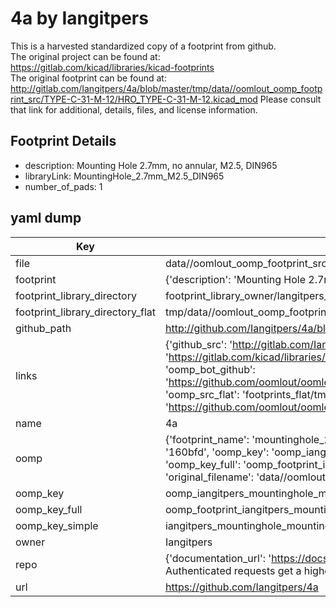 # 4a by Iangitpers  
This is a harvested standardized copy of a footprint from github.  
The original project can be found at:  
https://gitlab.com/kicad/libraries/kicad-footprints  
The original footprint can be found at:
http://gitlab.com/Iangitpers/4a/blob/master/tmp/data//oomlout_oomp_footprint_src/TYPE-C-31-M-12/HRO_TYPE-C-31-M-12.kicad_mod
Please consult that link for additional, details, files, and license information.  
## Footprint Details
* description: Mounting Hole 2.7mm, no annular, M2.5, DIN965  
* libraryLink: MountingHole_2.7mm_M2.5_DIN965  
* number_of_pads: 1  
## yaml dump  
| Key | Value |  
| --- | --- |  
| file | data//oomlout_oomp_footprint_src/4a/MountingHole.pretty/MountingHole_2.7mm_M2.5_DIN965.kicad_mod |  
| footprint | {'description': 'Mounting Hole 2.7mm, no annular, M2.5, DIN965', 'libraryLink': 'MountingHole_2.7mm_M2.5_DIN965', 'number_of_pads': 1} |  
| footprint_library_directory | footprint_library_owner/Iangitpers_4a |  
| footprint_library_directory_flat | tmp/data//oomlout_oomp_footprint_src/footprints_flat/iangitpers_mountinghole_mountinghole_2_7mm_m2_5_din965/working |  
| github_path | http://github.com/Iangitpers/4a/blob/master/tmp/data//oomlout_oomp_footprint_src/MountingHole.pretty/MountingHole_2.7mm_M2.5_DIN965.kicad_mod |  
| links | {'github_src': 'http://gitlab.com/Iangitpers/4a/blob/master/tmp/data//oomlout_oomp_footprint_src/TYPE-C-31-M-12/HRO_TYPE-C-31-M-12.kicad_mod', 'github_src_repo': 'https://gitlab.com/kicad/libraries/kicad-footprints', 'oomp_bot': 'tmp/data//oomlout_oomp_footprint_src/footprints/iangitpers_mountinghole_mountinghole_2_7mm_m2_5_din965/working', 'oomp_bot_github': 'https://github.com/oomlout/oomlout_oomp_footprint_bot/tree/main/tmp/data//oomlout_oomp_footprint_src/footprints/iangitpers_mountinghole_mountinghole_2_7mm_m2_5_din965/working', 'oomp_src_flat': 'footprints_flat/tmp/data//oomlout_oomp_footprint_src/footprints_flat/iangitpers_mountinghole_mountinghole_2_7mm_m2_5_din965/working', 'oomp_src_flat_github': 'https://github.com/oomlout/oomlout_oomp_footprint_src/tree/main/tmp/data//oomlout_oomp_footprint_src/footprints_flat/iangitpers_mountinghole_mountinghole_2_7mm_m2_5_din965/working'} |  
| name | 4a |  
| oomp | {'footprint_name': 'mountinghole_2_7mm_m2_5_din965', 'library_name': 'mountinghole', 'md5': '160bfd791e3dddfc82982901d1647cef', 'md5_10': '160bfd791e', 'md5_5': '160bf', 'md5_6': '160bfd', 'oomp_key': 'oomp_iangitpers_mountinghole_mountinghole_2_7mm_m2_5_din965', 'oomp_key_extra': 'oomp_footprint_iangitpers_mountinghole_mountinghole_2_7mm_m2_5_din965', 'oomp_key_full': 'oomp_footprint_iangitpers_mountinghole_mountinghole_2_7mm_m2_5_din965_160bfd', 'oomp_key_simple': 'iangitpers_mountinghole_mountinghole_2_7mm_m2_5_din965', 'original_filename': 'data//oomlout_oomp_footprint_src/4a/MountingHole.pretty/MountingHole_2.7mm_M2.5_DIN965.kicad_mod', 'owner_name': 'iangitpers'} |  
| oomp_key | oomp_iangitpers_mountinghole_mountinghole_2_7mm_m2_5_din965 |  
| oomp_key_full | oomp_footprint_iangitpers_mountinghole_mountinghole_2_7mm_m2_5_din965 |  
| oomp_key_simple | iangitpers_mountinghole_mountinghole_2_7mm_m2_5_din965 |  
| owner | Iangitpers |  
| repo | {'documentation_url': 'https://docs.github.com/rest/overview/resources-in-the-rest-api#rate-limiting', 'message': "API rate limit exceeded for 84.66.142.224. (But here's the good news: Authenticated requests get a higher rate limit. Check out the documentation for more details.)"} |  
| url | https://github.com/Iangitpers/4a |  

